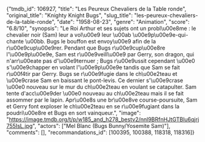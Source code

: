 {"tmdb_id": 106927, "title": "Les Peureux Chevaliers de la Table ronde", "original_title": "Knighty Knight Bugs", "slug_title": "les-peureux-chevaliers-de-la-table-ronde", "date": "1958-08-23", "genre": "Animation", "score": "6.8/10", "synopsis": "Le Roi Arthur et ses sujets ont un probl\u00e8me : le chevalier noir (Sam) leur a vol\u00e9 leur \u00ab \u00e9p\u00e9e-qui-chante \u00bb. Bugs le bouffon est envoy\u00e9 afin de la r\u00e9cup\u00e9rer. Pendant que Bugs r\u00e9cup\u00e8re l'\u00e9p\u00e9e, Sam est r\u00e9veill\u00e9 par Gerry, son dragon, qui n'arr\u00eate pas d'\u00e9ternuer ; Bugs r\u00e9ussit cependant \u00e0 s'\u00e9chapper en volant l'\u00e9p\u00e9e tandis que Sam se fait r\u00f4tir par Gerry. Bugs se r\u00e9fugie dans le ch\u00e2teau et \u00e9crase Sam en baissant le pont-levis. Ce dernier s'\u00e9crase \u00e0 nouveau sur le mur du ch\u00e2teau en voulant se catapulter. Sam tente d'acc\u00e9der \u00e0 nouveau au ch\u00e2teau mais il se fait assommer par le lapin. Apr\u00e8s une br\u00e8ve course-poursuite, Sam et Gerry font exploser le ch\u00e2teau en se r\u00e9fugiant dans la poudri\u00e8re et Bugs en sort vainqueur.", "image": "https://image.tmdb.org/t/p/w185_and_h278_bestv2/nnl9BRfnHJtGTBlu6qjrj755IsL.jpg", "actors": ["Mel Blanc (Bugs Bunny/Yosemite Sam)"], "comments": [], "recommandations_id": [100395, 100388, 118318, 118316]}
